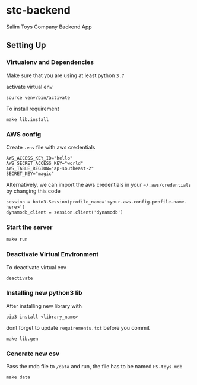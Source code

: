 # stc-backend
Salim Toys Company Backend App

## Setting Up
### Virtualenv and Dependencies
Make sure that you are using at least python `3.7`

activate virtual env
```
source venv/bin/activate
```

To install requirement
```
make lib.install
```

### AWS config
Create `.env` file with aws credentials
```
AWS_ACCESS_KEY_ID="hello"
AWS_SECRET_ACCESS_KEY="world"
AWS_TABLE_REGION="ap-southeast-2"
SECRET_KEY="magic"
```
Alternatively, we can import the aws credentials in your `~/.aws/credentials`
by changing this code
```
session = boto3.Session(profile_name='<your-aws-config-profile-name-here>')
dynamodb_client = session.client('dynamodb')
```

### Start the server
```
make run
```

### Deactivate Virtual Environment
To deactivate virtual env
```
deactivate
```

### Installing new python3 lib
After installing new library with
```
pip3 install <library_name>
```
dont forget to update `requirements.txt` before you commit
```
make lib.gen
```


### Generate new csv
Pass the mdb file to `/data` and run, the file has to be named `HS-toys.mdb`
```
make data
```